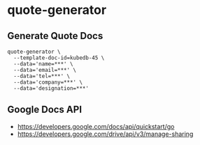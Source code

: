 # quote-generator

## Generate Quote Docs

```
quote-generator \
  --template-doc-id=kubedb-45 \
  --data='name=***' \
  --data='email=***' \
  --data='tel=***' \
  --data='company=***' \
  --data='designation=***'
```

## Google Docs API

- https://developers.google.com/docs/api/quickstart/go
- https://developers.google.com/drive/api/v3/manage-sharing
